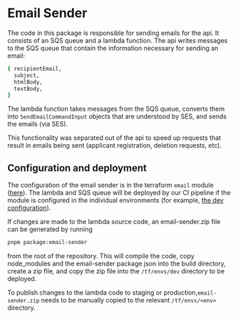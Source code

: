 # Email Sender

The code in this package is responsible for sending emails for the api. It consists of an SQS queue and a lambda function. The api writes messages to the SQS queue that contain the information necessary for sending an email:

```bash
{ recipientEmail,
  subject,
  htmlBody,
  textBody,
}
```

The lambda function takes messages from the SQS queue, converts them into `SendEmailCommandInput` objects that are understood by SES, and sends the emails (via SES).

This functionality was separated out of the api to speed up requests that result in emails being sent (applicant registration, deletion requests, etc).

## Configuration and deployment

The configuration of the email sender is in the terraform `email` module ([here](/tf/modules/email)). The lambda and SQS queue will be deployed by our CI pipeline if the module is configured in the individual environments (for example, [the dev configuration](/tf/envs/dev/main.tf#37-41)).

If changes are made to the lambda source code, an email-sender.zip file can be generated by running

```bash
pnpm package:email-sender
```

from the root of the repository. This will compile the code, copy node_modules and the email-sender package json into the build directory, create a zip file, and copy the zip file into the `/tf/envs/dev` directory to be deployed.

To publish changes to the lambda code to staging or production,`email-sender.zip` needs to be manually copied to the relevant `/tf/envs/<env>` directory.
